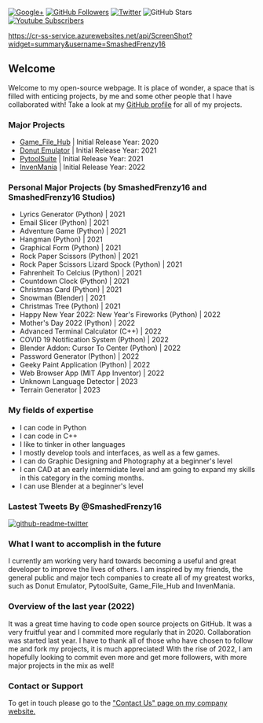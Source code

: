 [![Google+](https://aleen42.github.io/badges/src/google_plus.svg)](https://plus.google.com/+SmashedFrenzy16)
[![GitHub Followers](https://img.shields.io/github/followers/SmashedFrenzy16?label=Follow&style=social)](https://github.com/SmashedFrenzy16)
[![Twitter](https://img.shields.io/twitter/url/https/twitter.com/SmashedFrenzy16.svg?style=social&label=Follow%20%40SmashedFrenzy16)](https://twitter.com/SmashedFrenzy16)
![GitHub Stars](https://img.shields.io/github/stars/SmashedFrenzy16?affiliations=OWNER%2CCOLLABORATOR%2CORGANIZATION_MEMBER&style=social&label=Star)
[![Youtube Subscribers](https://img.shields.io/youtube/channel/subscribers/UCYgonjsSvGmJVyNaA4uki8Q?label=Subscribe&style=social)](https://www.youtube.com/channel/UCYgonjsSvGmJVyNaA4uki8Q?sub_confirmation=1)

https://cr-ss-service.azurewebsites.net/api/ScreenShot?widget=summary&username=SmashedFrenzy16

## Welcome

Welcome to my open-source webpage. It is place of wonder, a space that is filled with enticing projects, by me and some other people that I have collaborated with! Take a look at my [GitHub profile](https://github.com/SmashedFrenzy16) for all of my projects.

### Major Projects

- [Game_File_Hub](https://smashedfrenzy16.github.io/Game_File_Hub) | Initial Release Year: 2020
- [Donut Emulator](https://smashedfrenzy16.github.io/donut-emulator) | Initial Release Year: 2021
- [PytoolSuite](https://smashedfrenzy16.github.io/pytoolsuite) | Initial Release Year: 2021
- [InvenMania](https://github.com/NetFruit-Technologies/InvenMania) | Initial Release Year: 2022

### Personal Major Projects (by SmashedFrenzy16 and SmashedFrenzy16 Studios)

- Lyrics Generator (Python) | 2021
- Email Slicer (Python) | 2021
- Adventure Game (Python) | 2021
- Hangman (Python) | 2021
- Graphical Form (Python) | 2021
- Rock Paper Scissors (Python) | 2021
- Rock Paper Scissors Lizard Spock (Python) | 2021
- Fahrenheit To Celcius (Python) | 2021
- Countdown Clock (Python) | 2021
- Christmas Card (Python) | 2021
- Snowman (Blender) | 2021
- Christmas Tree (Python) | 2021
- Happy New Year 2022: New Year's Fireworks (Python) | 2022
- Mother's Day 2022 (Python) | 2022
- Advanced Terminal Calculator (C++) | 2022
- COVID 19 Notification System (Python) | 2022
- Blender Addon: Cursor To Center (Python) | 2022
- Password Generator (Python) | 2022
- Geeky Paint Application (Python) | 2022
- Web Browser App (MIT App Inventor) | 2022
- Unknown Language Detector | 2023
- Terrain Generator | 2023

### My fields of expertise

- I can code in Python
- I can code in C++
- I like to tinker in other languages
- I mostly develop tools and interfaces, as well as a few games.
- I can do Graphic Designing and Photography at a beginner's level
- I can CAD at an early intermidiate level and am going to expand my skills in this category in the coming months.
- I can use Blender at a beginner's level

### Lastest Tweets By @SmashedFrenzy16

<p><a href="https://twitter.com/SmashedFrenzy16"><img src="https://github-readme-twitter.gazf.vercel.app/api?id=SmashedFrenzy16&amp;layout=wide" alt="github-readme-twitter"></a></p>

### What I want to accomplish in the future

I currently am working very hard towards becoming a useful and great developer to improve the lives of others. I am inspired by my friends, the general public and major tech companies to create all of my greatest works, such as Donut Emulator, PytoolSuite, Game_File_Hub and InvenMania.

### Overview of the last year (2022)

It was a great time having to code open source projects on GitHub. It was a very fruitful year and I commited more regularly that in 2020. Collaboration was started last year. I have to thank all of those who have chosen to follow me and fork my projects, it is much appreciated! With the rise of 2022, I am hopefully looking to commit even more and get more followers, with more major projects in the mix as well!

### Contact or Support

To get in touch please go to the ["Contact Us" page on my company website.](https://netfruittechnologies.wordpress.com/contact-us/)

<!--You can use the [editor on GitHub](https://github.com/SmashedFrenzy16/smashedfrenzy16.github.io/edit/main/README.md) to maintain and preview the content for your website in Markdown files.

Whenever you commit to this repository, GitHub Pages will run [Jekyll](https://jekyllrb.com/) to rebuild the pages in your site, from the content in your Markdown files.

### Markdown

Markdown is a lightweight and easy-to-use syntax for styling your writing. It includes conventions for

```markdown
Syntax highlighted code block

# Header 1
## Header 2
### Header 3

- Bulleted
- List

1. Numbered
2. List

**Bold** and _Italic_ and `Code` text

[Link](url) and ![Image](src)
```

For more details see [GitHub Flavored Markdown](https://guides.github.com/features/mastering-markdown/).

### Jekyll Themes

Your Pages site will use the layout and styles from the Jekyll theme you have selected in your [repository settings](https://github.com/SmashedFrenzy16/smashedfrenzy16.github.io/settings/pages). The name of this theme is saved in the Jekyll `_config.yml` configuration file.

### Support or Contact

Having trouble with Pages? Check out our [documentation](https://docs.github.com/categories/github-pages-basics/) or [contact support](https://support.github.com/contact) and we’ll help you sort it out.
-->

